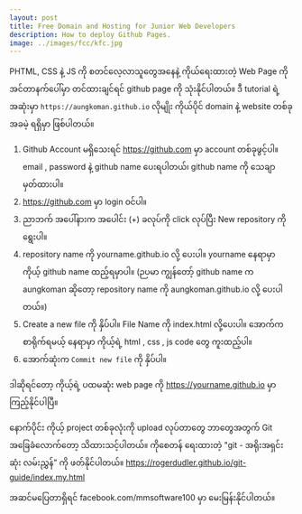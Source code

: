 ```yaml
---
layout: post
title: Free Domain and Hosting for Junior Web Developers
description: How to deploy Github Pages.
image: ../images/fcc/kfc.jpg
---
```

PHTML, CSS နဲ့ JS ကို စတင်လေ့လာသူတွေအနေနဲ့ ကိုယ်ရေးထားတဲ့ Web Page ကို အင်တာနက်ပေါ်မှာ တင်ထားချင်ရင် github page ကို သုံးနိုင်ပါတယ်။ ဒီ tutorial ရဲ့ အဆုံးမှာ ```https://aungkoman.github.io``` လိုမျိုး ကိုယ်ပိုင် domain နဲ့ website တစ်ခု အခမဲ့ ရရှိမှာ ဖြစ်ပါတယ်။

1. Github Account မရှိသေးရင် https://github.com မှာ account တစ်ခုဖွင့်ပါ။ email , password နဲ့ github name ပေးရပါတယ်၊ github name ကို သေချာ မှတ်ထားပါ။
2. https://github.com မှာ login ဝင်ပါ။
3. ညာဘက် အပေါ်နားက အပေါင်း (+) ခလုပ်ကို click လုပ်ပြီး New repository ကို ရွေးပါ။
4. repository name ကို  yourname.github.io လို့ ပေးပါ။ yourname နေရာမှာ ကိုယ့် github name ထည့်ရမှာပါ။
(ဉပမာ ကျွန်တော့် github name က aungkoman ဆိုတော့ repository name ကို aungkoman.github.io လို့ ပေးပါတယ်။)
5. Create a new file ကို နှိပ်ပါ။ File Name ကို index.html လို့ပေးပါ။ အောက်က စာရိုက်ရမယ့် နေရာမှာ ကိုယ့်ရဲ့ html , css , js code တွေ ကူးထည့်ပါ။
6. အောက်ဆုံးက ```Commit new file``` ကို နှိပ်ပါ။

ဒါဆိုရင်တော့ ကိုယ့်ရဲ့ ပထမဆုံး web page ကို https://yourname.github.io မှာ ကြည့်နိုင်ပါပြီ။

နောက်ပိုင်း ကိုယ့် project တစ်ခုလုံးကို upload လုပ်တာတွေ ဘာတွေအတွက် Git အခြေခံလောက်တော့ သိထားသင့်ပါတယ်။  ကိုစေတန် ရေးထားတဲ့ "git - အရိုးအရှင်းဆုံး လမ်းညွှန်" ကို ဖတ်နိုင်ပါတယ်။ https://rogerdudler.github.io/git-guide/index.my.html

အဆင်မပြေတာရှိရင် facebook.com/mmsoftware100 မှာ မေးမြန်းနိုင်ပါတယ်။